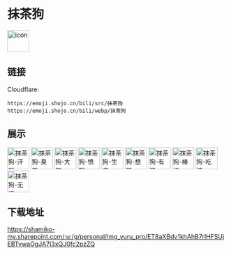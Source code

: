 # 抹茶狗
<img src="https://emoji.shojo.cn/bili/src/抹茶狗/icon.png" width="50" height="50" alt="icon">

## 链接
Cloudflare:
```
https://emoji.shojo.cn/bili/src/抹茶狗
https://emoji.shojo.cn/bili/webp/抹茶狗
```
## 展示
<img src="https://emoji.shojo.cn/bili/src/抹茶狗/抹茶狗-汗颜.png" width="50" height="50" alt="抹茶狗-汗颜">
<img src="https://emoji.shojo.cn/bili/src/抹茶狗/抹茶狗-臭美.png" width="50" height="50" alt="抹茶狗-臭美">
<img src="https://emoji.shojo.cn/bili/src/抹茶狗/抹茶狗-大笑.png" width="50" height="50" alt="抹茶狗-大笑">
<img src="https://emoji.shojo.cn/bili/src/抹茶狗/抹茶狗-愤怒.png" width="50" height="50" alt="抹茶狗-愤怒">
<img src="https://emoji.shojo.cn/bili/src/抹茶狗/抹茶狗-生病.png" width="50" height="50" alt="抹茶狗-生病">
<img src="https://emoji.shojo.cn/bili/src/抹茶狗/抹茶狗-想哭.png" width="50" height="50" alt="抹茶狗-想哭">
<img src="https://emoji.shojo.cn/bili/src/抹茶狗/抹茶狗-有了.png" width="50" height="50" alt="抹茶狗-有了">
<img src="https://emoji.shojo.cn/bili/src/抹茶狗/抹茶狗-棒棒.png" width="50" height="50" alt="抹茶狗-棒棒">
<img src="https://emoji.shojo.cn/bili/src/抹茶狗/抹茶狗-吃惊.png" width="50" height="50" alt="抹茶狗-吃惊">
<img src="https://emoji.shojo.cn/bili/src/抹茶狗/抹茶狗-无语.png" width="50" height="50" alt="抹茶狗-无语">

## 下载地址

https://shamiko-my.sharepoint.com/:u:/g/personal/img_yuru_pro/ET8aXBdv1khAhB7rIHFSUjEBTvwaOgJA7I3xQJ0fc2pzZQ